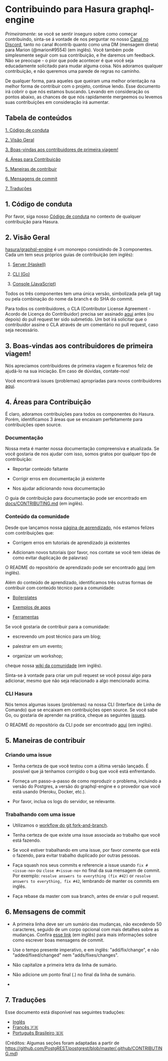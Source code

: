 # Contribuindo para Hasura graphql-engine

_Primeiramente_: se você se sentir inseguro sobre como começar contribuindo, sinta-se á vontade de nos perguntar no nosso [Canal no Discord](https://discordapp.com/invite/hasura), tanto no canal #contrib quanto como uma DM (mensagem direta) para Marion (@marion#9554) (em inglês). Você também pode simplesmente seguir com sua contribuição, e lhe daremos um feedback. Não se preocupe - o pior que pode acontecer é que você seja educadamente solicitado para mudar alguma coisa. Nós adoramos qualquer contribuição, e não queremos uma parede de regras no caminho.

De qualquer forma, para aqueles que queiram uma melhor orientação na melhor forma de contribuir com o projeto, continue lendo. Esse documento irá cobrir o que nós estamos buscando. Levando em consideração os pontos abaixo, as chances de que nós rapidamente mergeemos ou levemos suas contribuições em consideração irá aumentar.

## Tabela de conteúdos

[1. Código de conduta ](#code-of-conduct)

[2. Visão Geral ](#overview)

[3. Boas-vindas aos contribuidores de primeira viagem! ](#first-timers)

[4. Áreas para Contribuição ](#areas)

[5. Maneiras de contribuir ](#ways)

[6. Mensagens de commit ](#commit-messages)

[7. Traduções ](#translations)

<a name="code-of-conduct"></a>

## 1. Código de conduta

Por favor, siga nosso [Código de conduta](translations/code-of-conduct.portuguese_br.md) no contexto de qualquer contribuição para Hasura.

<a name="overview"></a>

## 2. Visão Geral

[hasura/graphql-engine](https://github.com/hasura/graphql-engine) é um monorepo consistindo de 3 componentes. Cada um tem seus próprios guias de contribuição (em inglês):

1. [Server (Haskell)](server/CONTRIBUTING.md)

2. [CLI (Go)](cli/CONTRIBUTING.md)

3. [Console (JavaScript)](console/README.md#contributing-to-hasura-console)

Todos os três componentes tem uma única versão, simbolizada pela git tag ou pela combinação do nome da branch e do SHA do commit.

Para todos os contribuidores, o CLA (Contributor License Agreement - Acordo de Licença do Contribuidor) precisa ser assinado [aqui](https://cla-assistant.io/hasura/graphql-engine) antes (ou depois) do pull request ter sido submetido. Um bot irá solicitar que o contribuidor assine o CLA através de um comentário no pull request, caso seja necessário.

<a name="first-timers"></a>

## 3. Boas-vindas aos contribuidores de primeira viagem!

Nós apreciamos contribuidores de primeira viagem e ficaremos feliz de ajudá-lo na sua iniciação. Em caso de dúvidas, contate-nos!

Você encontrará issues (problemas) apropriadas para novos contribuidores [aqui](https://github.com/hasura/graphql-engine/issues?q=is%3Aopen+is%3Aissue+label%3A%22good+first+issue%22).

<a name="areas"></a>

## 4. Áreas para Contribuição

É claro, adoramos contribuições para todos os componentes do Hasura. Porém, identificamos 3 áreas que se encaixam perfeitamente para contribuições open source.

### Documentação

Nossa meta é manter nossa documentação compreensiva e atualizada. Se você gostaria de nos ajudar com isso, somos gratos por qualquer tipo de contribuição:

- Reportar conteúdo faltante

- Corrigir erros em documentação já existente

- Nos ajudar adicionando nova documentação

O guia de contribuição para documentação pode ser encontrado em [docs/CONTRIBUTING.md](docs/CONTRIBUTING.md) (em inglês).

### Conteúdo da comunidade

Desde que lançamos nossa [página de aprendizado](https://hasura.io/learn/), nós estamos felizes com contribuições que:

- Corrigem erros em tutoriais de aprendizado já existentes

- Adicionam novos tutoriais (por favor, nos contate se você tem ideias de como evitar duplicação de palavras)

O README do repositório de aprendizado pode ser encontrado [aqui](https://github.com/hasura/learn-graphql) (em inglês).

Além do conteúdo de aprendizado, identificamos três outras formas de contribuir com conteúdo técnico para a comunidade:

- [Boilerplates](https://github.com/hasura/graphql-engine/tree/master/community/boilerplates)

- [Exemplos de apps](https://github.com/hasura/graphql-engine/tree/master/community/sample-apps)

- [Ferramentas](community/tools)

Se você gostaria de contribuir para a comunidade:

- escrevendo um post técnico para um blog;

- palestrar em um evento;

- organizar um workshop;

cheque nossa [wiki da comunidade](https://github.com/hasura/graphql-engine/wiki/Community-Wiki) (em inglês).

Sinta-se à vontade para criar um pull request se você possui algo para adicionar, mesmo que não seja relacionado a algo mencionado acima.

### CLI Hasura

Nós temos algumas issues (problemas) na nossa CLI (Interface de Linha de Comando) que se encaixam em contribuições open source. Se você sabe Go, ou gostaria de aprender na prática, cheque as seguintes [issues](https://github.com/hasura/graphql-engine/issues?q=is%3Aopen+is%3Aissue+label%3Ac%2Fcli+label%3A%22help+wanted%22).

O README do repositório da CLI pode ser encontrado [aqui](https://github.com/hasura/graphql-engine/tree/master/cli) (em inglês).

<a name="ways"></a>

## 5. Maneiras de contribuir

### Criando uma issue

- Tenha certeza de que você testou com a última versão lançado. É possível que já tenhamos corrigido o bug que você está enfrentando.

- Forneça um passo-a-passo de como reproduzir o problema, incluindo a versão do Postgres, a versão do graphql-engine e o provedor que você está usando (Heroku, Docker, etc.).

- Por favor, inclua os logs do servidor, se relevante.

### Trabalhando com uma issue

- Utilizamos o [workflow do git fork-and-branch](https://blog.scottlowe.org/2015/01/27/using-fork-branch-git-workflow/).

- Tenha certeza de que existe uma issue associada ao trabalho que você está fazendo.

- Se você estiver trabalhando em uma issue, por favor comente que está o fazendo, para evitar trabalho duplicado por outras pessoas.

- Faça squash nos seus commits e referencie a issue usando `fix #<issue-no>` ou `close #<issue-no>` no final da sua mensagem de commit.
  Por exemplo: `resolve answers to everything (fix #42)` or `resolve answers to everything, fix #42`, lembrando de manter os commits em inglês.

- Faça rebase da master com sua branch, antes de enviar o pull request.

<a name="commit-messages"></a>

## 6. Mensagens de commit

- A primeira linha deve ser um sumário das mudanças, não excedendo 50 caracteres, seguido de um corpo opcional com mais detalhes sobre as mudanças. Confira [esse link](https://github.com/erlang/otp/wiki/writing-good-commit-messages) (em inglês) para mais informações sobre como escrever boas mensagens de commit.

- Use o tempo presente imperativo, e em inglês: "add/fix/change", e não "added/fixed/changed" nem "adds/fixes/changes".

- Não capitalize a primeira letra da linha de sumário.

- Não adicione um ponto final (.) no final da linha de sumário.
- <a name="translations"></a>

## 7. Traduções

Esse documento está disponível nas seguintes traduções:

- [Inglês](../CONTRIBUTING.md)
- [Francês 🇫🇷](./CONTRIBUTING.french.md)
- [Português Brasileiro :brazil:](./CONTRIBUTING.portuguese_br.md)

(Créditos: Algumas seções foram adaptadas a partir de https://github.com/PostgREST/postgrest/blob/master/.github/CONTRIBUTING.md)
